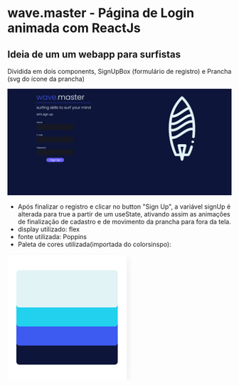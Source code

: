 # wave.master - Página de Login animada com ReactJs
## Ideia de um um webapp para surfistas

Dividida em dois components, SignUpBox (formulário de registro) e Prancha (svg do ícone da prancha)

![](finalscreen.png)

- Após finalizar o registro e clicar no button "Sign Up", a variável signUp é alterada para true a partir de um useState, ativando assim as animações de finalização de cadastro e de movimento da prancha para fora da tela.
- display utilizado: flex
- fonte utilizada: Poppins
- Paleta de cores utilizada(importada do colorsinspo):

![](colorpallet.png)
